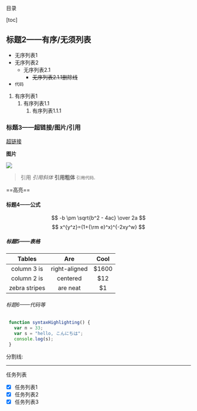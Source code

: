  目录

[toc]

## 标题2——有序/无须列表

- 无序列表1
- 无序列表2
  - 无序列表2.1
    - ~~无序列表2.1.1删除线~~
- `代码`

1. 有序列表1
   1. 有序列表1.1
      1. 有序列表1.1.1

### 标题3——超链接/图片/引用

[超链接](https://www.google.com/)

**图片**

![](https://pic.fengsutb.com/img/favicon-128.png)

> 引用
> *引用斜体* **引用粗体** `引用代码`.

==高亮==

#### 标题4——公式


$$
-b \pm \sqrt{b^2 - 4ac} \over 2a
$$
$$
x^{y^z}=(1+{\rm e}^x)^{-2xy^w}
$$

##### 标题5——表格

|    Tables     |      Are      | Cool  |
| :-----------: | :-----------: | :---: |
|  column 3 is  | right-aligned | $1600 |
|  column 2 is  |   centered    |  $12  |
| zebra stripes |   are neat    |  $1   |

###### 标题6——代码等

```javascript
 function syntaxHighlighting() {
   var n = 33;
   var s = "hello, こんにちは";
   console.log(s);
 }
```
分割线:

------

任务列表

- [x] 任务列表1
- [x] 任务列表2
- [x] 任务列表3